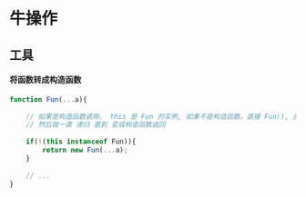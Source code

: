 # 牛操作



## 工具

#### 将函数转成构造函数

```js
function Fun(...a){
    
    // 如果是构造函数调用， this 是 Fun 的实例, 如果不是构造函数，直接 Fun(), 应该是指向 window
    // 然后就一直 递归 直到 变成构造函数返回
    
    if(!(this instanceof Fun)){
        return new Fun(...a);
    }
    
    // ...
}
```

